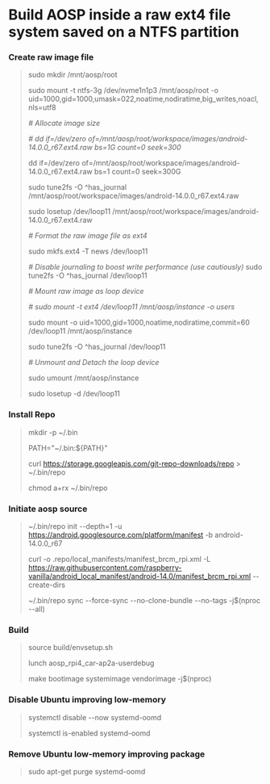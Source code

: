 # Build AOSP inside a raw ext4 file system saved on a NTFS partition

### Create raw image file

> sudo mkdir /mnt/aosp/root
>
> sudo mount -t ntfs-3g /dev/nvme1n1p3 /mnt/aosp/root -o uid=1000,gid=1000,umask=022,noatime,nodiratime,big_writes,noacl,nls=utf8
>
> _# Allocate image size_
>
> _# dd if=/dev/zero of=/mnt/aosp/root/workspace/images/android-14.0.0_r67.ext4.raw bs=1G count=0 seek=300_
>
> dd if=/dev/zero of=/mnt/aosp/root/workspace/images/android-14.0.0_r67.ext4.raw bs=1 count=0 seek=300G
>
> sudo tune2fs -O ^has_journal /mnt/aosp/root/workspace/images/android-14.0.0_r67.ext4.raw
>
> sudo losetup /dev/loop11 /mnt/aosp/root/workspace/images/android-14.0.0_r67.ext4.raw
>
> _# Format the raw image file as ext4_
>
> sudo mkfs.ext4 -T news /dev/loop11
>
> _# Disable journaling to boost write performance (use cautiously)_
> sudo tune2fs -O ^has_journal /dev/loop11
>
> _# Mount raw image as loop device_
>
> _# sudo mount -t ext4 /dev/loop11 /mnt/aosp/instance -o users_
>
> sudo mount -o uid=1000,gid=1000,noatime,nodiratime,commit=60 /dev/loop11 /mnt/aosp/instance
>
> sudo tune2fs -O ^has_journal /dev/loop11
>
> _# Unmount and Detach the loop device_
>
> sudo umount /mnt/aosp/instance
>
> sudo losetup -d /dev/loop11

### Install Repo

> mkdir -p ~/.bin
>
> PATH="~/.bin:${PATH}"
>
> curl https://storage.googleapis.com/git-repo-downloads/repo > ~/.bin/repo
>
> chmod a+rx ~/.bin/repo

### Initiate aosp source

> ~/.bin/repo init --depth=1 -u https://android.googlesource.com/platform/manifest -b android-14.0.0_r67
>
> curl -o .repo/local_manifests/manifest_brcm_rpi.xml -L https://raw.githubusercontent.com/raspberry-vanilla/android_local_manifest/android-14.0/manifest_brcm_rpi.xml --create-dirs
>
> ~/.bin/repo sync --force-sync --no-clone-bundle --no-tags -j$(nproc --all)

### Build

> source build/envsetup.sh
>
> lunch aosp_rpi4_car-ap2a-userdebug
>
> make bootimage systemimage vendorimage -j$(nproc)

### Disable Ubuntu improving low-memory

> systemctl disable --now systemd-oomd
>
> systemctl is-enabled systemd-oomd

### Remove Ubuntu low-memory improving package

> sudo apt-get purge systemd-oomd
